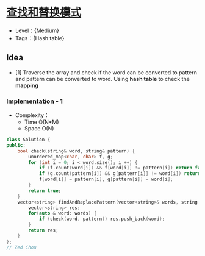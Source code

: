 # [查找和替换模式](https://leetcode.cn/problems/find-and-replace-pattern/)

- Level：{Medium}
- Tags：{Hash table}

## Idea

- [1] Traverse the array and check if the word can be converted to pattern and pattern can be converted to word. Using **hash table** to check the **mapping**

### Implementation - 1

- Complexity：
  - Time O(N*M)
  - Space O(N)

``` c++
class Solution {
public:
    bool check(string& word, string& pattern) {
        unordered_map<char, char> f, g;
        for (int i = 0; i < word.size(); i ++) {
            if (f.count(word[i]) && f[word[i]] != pattern[i]) return false; // 检测映射 1 对 多
            if (g.count(pattern[i]) && g[pattern[i]] != word[i]) return false; // 检测映射 多 对 1
            f[word[i]] = pattern[i], g[pattern[i]] = word[i];
        }
        return true;
    }
    vector<string> findAndReplacePattern(vector<string>& words, string pattern) {
        vector<string> res;
        for(auto & word: words) {
            if (check(word, pattern)) res.push_back(word);
        }
        return res;
    }
};
// Zed Chou
```

